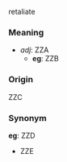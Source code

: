 retaliate
### Meaning
+ _adj_: ZZA
    + __eg__: ZZB

### Origin

ZZC

### Synonym

__eg__: ZZD

+ ZZE



